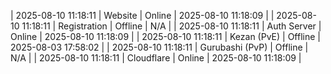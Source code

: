 | 2025-08-10 11:18:11 | Website | Online | 2025-08-10 11:18:09 |
| 2025-08-10 11:18:11 | Registration | Offline | N/A |
| 2025-08-10 11:18:11 | Auth Server | Online | 2025-08-10 11:18:09 |
| 2025-08-10 11:18:11 | Kezan (PvE) | Offline | 2025-08-03 17:58:02 |
| 2025-08-10 11:18:11 | Gurubashi (PvP) | Offline | N/A |
| 2025-08-10 11:18:11 | Cloudflare | Online | 2025-08-10 11:18:09 |
